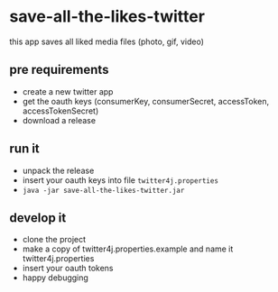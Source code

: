 # save-all-the-likes-twitter
this app saves all liked media files (photo, gif, video)

## pre requirements 
+ create a new twitter app
+ get the oauth keys (consumerKey, consumerSecret, accessToken, accessTokenSecret)
+ download a release

## run it
+ unpack the release
+ insert your oauth keys into file `twitter4j.properties`
+ `java -jar save-all-the-likes-twitter.jar`

## develop it
+ clone the project
+ make a copy of twitter4j.properties.example and name it twitter4j.properties
+ insert your oauth tokens
+ happy debugging